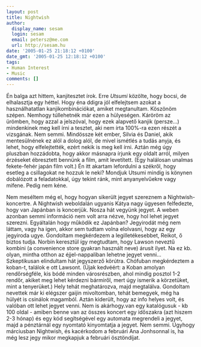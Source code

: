 ```yaml
---
layout: post
title: Nightwish
author:
  display_name: sesam
  login: sesam
  email: petersz@me.com
  url: http://sesam.hu
date: '2005-01-25 21:18:12 +0100'
date_gmt: '2005-01-25 12:18:12 +0100'
tags:
- Human Interest
- Music
comments: []
---
```


Én balga azt hittem, kanjitesztet írok. Erre _Utsumi_ közölte, hogy bocsi, de elhalasztja egy héttel. Hogy éna ddigra jól elfelejtsem azokat a használhatatlan kanjikombinációkat, amiket megtanultam. Köszönöm szépen. Nemhogy túllehetnék már ezen a hülyeségen. Káröröm az ürömben, hogy azzal a jelszóval, hogy ezek alapvető kanjik (persze...) mindenkinek meg kell írni a tesztet, aki nem írta 100%-ra ezen részét a vizsgának. Nem semmi. Mindössze két ember, Silvia és Daniel, akik mentesülnének ez alól a dolog alól, de mivel ismétlés a tudás anyja, és lehet, hogy elfelejtették, ezért nekik is meg kell írni. Aztán még úgy pluszban hozzádobta, hogy akkor másnapra írjunk egy oldalt arról, milyen érzéseket ébresztett bennünk a film, amit levetített. (Egy halálosan unalmas fekete-fehér japán film volt.) Én itt akartam lefordulni a székről, hogy esetleg a csillagokat ne hozzuk le neki? Mondjuk Utsumi mindig is könynen dobálózott a feladatokkal, úgy tekint ránk, mint anyanyelvűekre vagy mifene. Pedig nem kéne.

Nem meséltem még el, hogy hogyan sikerült jegyet szereznem a Nightwish-koncertre. A Nightwish weboldalán ugyanis Kátya nagy ügyesen felfedezte, hogy van Japánban is koncerjük. Nosza hát vegyünk jegyet. A weben azonban semmi információ nem volt arra nézve, hogy hol lehet jegyet szerezni. Egyáltalán hogy működik ez Japánban? Jegyirodát még nem láttam, vagy ha igen, akkor sem tudtam volna elolvasni, hogy az egy jegyiroda ugye. Gondoltam megkérdezem a legilletékesebbet, Reikot, ő biztos tudja. Norbin keresztül így megtudtam, hogy Lawson neveztű kombini (a convenience store gyakran használt neve) árusít ilyet. Na ez kb. olyan, mintha otthon az éjjel-nappaliban lehetne jegyet venni... Szkeptikusan elindultam hát jegyszerző körútra. Chófuban megkérdeztem a koban-t, találok e ott Lawsont. (Újak kedvéért: a Koban amolyan rendőrségféle, kis bódé minden városrészben, ahol mindig posztol 1-2 rendőr, akiket meg lehet kérdezni bármiről, mert úgy ismerik a körzetüket, mint a tenyerüket.) Hely tehát meghatározva, majd megtalálva. Gondoltam nevettek már ki elégszer gaijin mivoltomban, tehát bemegyek, még ha hülyét is csinálok magamból. Aztán kiderült, hogy az info helyes volt, és valóban ott lehet jegyet venni. Nem is akárhogy.van egy katalógusuk - kb 100 oldal - amiben benne van az összes koncert egy időszakra (azt hiszem 2-3 hónap) és egy kód segítségével egy automata megrendeli a jegyet, majd a pénztárnál egy nyomtató kinyomtatja a jegyet. Nem semmi. Úgyhogy márciusban Nightwish, és kacérkodom a februári Ana Jonhsonnal is, ha még lesz jegy mikor megkapjuk a februári ösztöndíjat.
